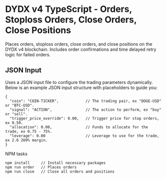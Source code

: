 # DYDX v4 TypeScript - Orders, Stoploss Orders, Close Orders, Close Positions

Places orders, stoploss orders, close orders, and close positions on the DYDX v4 blockchain. Includes order confirmations and time delayed retry logic for failed orders.

## JSON Input

Uses a JSON input file to configure the trading parameters dynamically. Below is an example JSON input structure with placeholders to guide you:

```shell
{
  "coin": "COIN-TICKER",            // The trading pair, ex "DOGE-USD" or "BTC-USD".
  "signal": "ACTION",               // The action to perform, ex "buy" or "sell".
  "trigger_price_override": 0.00,   // Trigger price for stop orders, ex 0.50.
  "allocation": 0.00,               // Funds to allocate for the trade, ex 0.75 - 75%.
  "leverage": 0.00                  // Leverage to use for the trade, ex 2.6 260% margin.
}
```

NPM tasks

```shell
npm install     // Install necessary packages
npm run order   // Places orders
npm run close   // Close all orders and positions
```